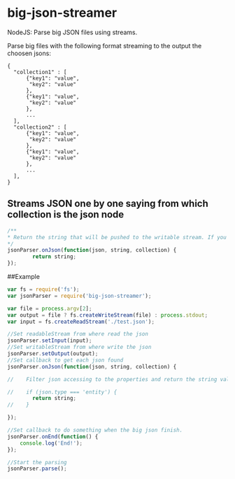 # big-json-streamer
NodeJS: Parse big JSON files using streams.


Parse big files with the following format streaming to the output the choosen jsons:


    {
      "collection1" : [
          {"key1": "value",
           "key2": "value"
          },
          {"key1": "value",
           "key2": "value"
          },
          ...
      ],
      "collection2" : [
          {"key1": "value",
           "key2": "value"
          },
          {"key1": "value",
           "key2": "value"
          },
          ...
      ],
    }
    
## Streams JSON one by one saying from which collection is the json node

```javascript
/**
* Return the string that will be pushed to the writable stream. If you want to ignore the json node just return null.
*/
jsonParser.onJson(function(json, string, collection) {
        return string;
});
```
    

##Example

```javascript
var fs = require('fs');
var jsonParser = require('big-json-streamer');

var file = process.argv[2];
var output = file ? fs.createWriteStream(file) : process.stdout;
var input = fs.createReadStream('./test.json');

//Set readableStream from where read the json
jsonParser.setInput(input);
//Set writableStream from where write the json
jsonParser.setOutput(output);
//Set callback to get each json found
jsonParser.onJson(function(json, string, collection) {

//    Filter json accessing to the properties and return the string value if you want to include it to the result or null if you want to discard it.

//    if (json.type === 'entity') {
        return string;
//    }

});

//Set callback to do something when the big json finish.
jsonParser.onEnd(function() {
    console.log('End!');
});

//Start the parsing
jsonParser.parse();

```
